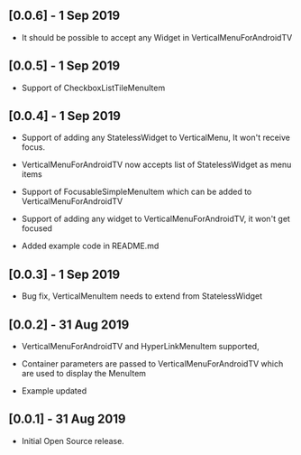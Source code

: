 ## [0.0.6] - 1 Sep 2019

* It should be possible to accept any Widget in VerticalMenuForAndroidTV


## [0.0.5] - 1 Sep 2019

* Support of CheckboxListTileMenuItem


## [0.0.4] - 1 Sep 2019

* Support of adding any StatelessWidget to VerticalMenu, It won't receive focus.

* VerticalMenuForAndroidTV now accepts list of StatelessWidget as menu items

* Support of FocusableSimpleMenuItem which can be added to VerticalMenuForAndroidTV

* Support of adding any widget to VerticalMenuForAndroidTV, it won't get focused

* Added example code in README.md

## [0.0.3] - 1 Sep 2019

* Bug fix, VerticalMenuItem needs to extend from StatelessWidget

## [0.0.2] - 31 Aug 2019

* VerticalMenuForAndroidTV and HyperLinkMenuItem supported,

* Container parameters are passed to VerticalMenuForAndroidTV which are used to display
the MenuItem

* Example updated

## [0.0.1] - 31 Aug 2019

* Initial Open Source release.
